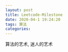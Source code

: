 ```yaml
---
layout: post
title: Leetcode-Milestone
date: 2020-04-1 19:24:20
tags: 算法
categories: 
---
```


算法的艺术, 迷人的艺术

